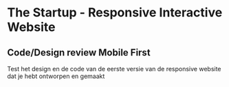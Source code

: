 # The Startup - Responsive Interactive Website

## Code/Design review Mobile First

Test het design en de code van de eerste versie van de responsive website dat je hebt ontworpen en gemaakt

<!-- One column  Layout -->


<!--
Deze week heb je geleerd hoe je met behulp van het _JavaScript-drie-stappenplan_ en CSS een interactieve functionaliteit kunt bouwen. Daarbij heb je rekening gehouden met de eindgebruiker door zorgvuldig _feedback_ en _feedforward_ in je ontwerp te integreren.

## Aanpak

Vandaag voer je een code en design-review uit op de repo 'Fix the Flow' van een andere groep. Dit is de groep die direct onder jullie op het bord staat. Jullie bekijken gezamenlijk, samen met jullie mentor, de code van drie andere studenten uit deze groep en bespreken eventuele verbeterpunten. Gebruik de onderstaande richtlijnen voor de review. Schiet samen issues in waar nodig. Maak voor elk feedback punt een apart issue aan.

### Code-review:
1.  Controleer het JavaScript-bestand en beoordeel of er duidelijke code-comments zijn toegevoegd, zoals beschreven in het kopje [Van Comments naar code](https://github.com/fdnd-task/fix-the-flow-interactive-website/blob/main/docs/programming-user-interaction.md#van-comments-naar-code). Zijn de comments begrijpelijk en helpen ze om de logica van de code te volgen? 
2.   Bekijk de aangemaakte variabelen in het JavaScript-bestand. Geven de namen van de variabelen een goed beeld van wat erin wordt opgeslagen?  
3. Controleer of er styling (CSS) wordt aangepast in het JavaScript-bestand. Indien dit het geval is, maak dan een issue aan om HTML, CSS en JavaScript van elkaar te scheiden in aparte bestanden. HTML moet verantwoordelijk zijn voor de structuur en inhoud van de pagina, CSS voor de opmaak en JavaScript voor de interactiviteit. Bespreek met het team hoe je dit het beste kunt oplossen, bijvoorbeeld door gebruik te maken van de classList.toggle() methode. Wanneer CSS in JavaScript wordt aangepast, kan dit er bijvoorbeeld zo uitzien:

```js
let button = document.querySelector('button');

button.style.color = 'red';

```

### Design-review:
1. Analyseer met elkaar hoe feedforward is toegepast in het ontwerp. Begrijpt de gebruiker meteen wat er zal gebeuren bij interactie met het element? Bespreek met de groep of er visuele of tekstuele verbeteringen mogelijk zijn om dit te verduidelijken.
2. Beoordeel hoe feedback is verwerkt in de interactie. Is het voor de gebruiker duidelijk wat er gebeurt nadat een interactie heeft plaatsgevonden? Zijn de signalen die feedback geven (bijvoorbeeld kleurveranderingen, meldingen of animaties) logisch?  
3. Maak een issue aan hoe de interactie nog vetter, functioneler of toegankelijker gemaakt kan worden. Gebruik hiervoor jullie verbeeldingskracht. Het mag out-of-the-box zijn!  

-->